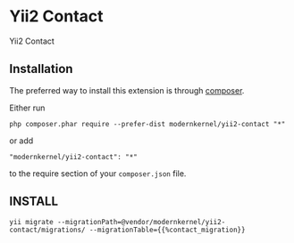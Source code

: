 Yii2 Contact
============
Yii2 Contact

Installation
------------

The preferred way to install this extension is through [composer](http://getcomposer.org/download/).

Either run

```
php composer.phar require --prefer-dist modernkernel/yii2-contact "*"
```

or add

```
"modernkernel/yii2-contact": "*"
```

to the require section of your `composer.json` file.


INSTALL
-------

```
yii migrate --migrationPath=@vendor/modernkernel/yii2-contact/migrations/ --migrationTable={{%contact_migration}}